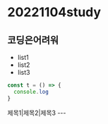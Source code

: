 # 20221104study

## 코딩은어려워 
- list1
- list2
- list3

```js
const t = () => {
  console.log
}
```

제목1|제목2|제목3
-\-\-
